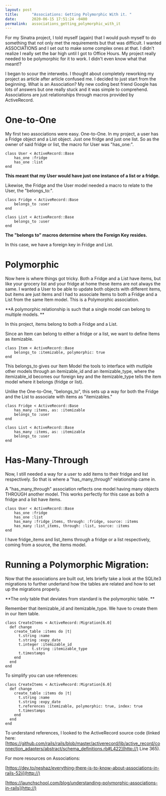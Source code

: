 ```yaml
---
layout: post
title:      "Associations: Getting Polymorphic With it. "
date:       2020-06-15 17:51:24 -0400
permalink:  associations_getting_polymorphic_with_it
---
```


For my Sinatra project, I told myself (again) that I would push myself to do something that not only met the requirements but that was difficult. I wanted ASSOCIATIONS and I set out to make some complex ones at that. I didn't realize I really set the bar high until I got to Office Hours. My project really needed to be polymorphic for it to work. I didn't even know what that meant!? 

I began to scour the interwebs. I thought about completely reworking my project as article after article confused me. I decided to just start from the beginning. What is an Association? My new coding best friend Google has lots of answers but one really stuck and it was simple to comprehend. Associations are just relationships through macros provided by ActiveRecord. 

# One-to-One

My first two associations were easy. One-to-One. In my project, a user has a Fridge object and a List object. Just one fridge and just one list. So as the owner of said fridge or list, the macro for User was "has_one:". 
```
class User < ActiveRecord::Base 
    has_one :fridge
    has_one :list
end 
```

**This meant that my User would have just one instance of a list or a fridge.**

Likewise, the Fridge and the User model needed a macro to relate to the User, the "belongs_to:".

```
class Fridge < ActiveRecord::Base
    belongs_to :user
end 
```
```
class List < ActiveRecord::Base
    belongs_to :user
end 
```

**The "belongs to" macros determine where the Foreign Key resides.**

In this case, we have a foreign key in Fridge and List. 

# Polymorphic

Now here is where things got tricky. Both a Fridge and a List have items, but like your grocery list and your fridge at home these items are not always the same. I wanted a User to be able to update both objects with different items, but items are just items and I had to associate Items to both a Fridge and a List from the same Item model. This is a Polymorphic association. 

**A polymorphic relationship is such that a single model can belong to multiple models. **

In this project, items belong to both a Fridge and a List. 

Since an Item can belong to either a fridge or a list, we want to define Items as itemizable. 
```
class Item < ActiveRecord::Base 
    belongs_to :itemizable, polymorphic: true
end
```

This belongs_to gives our Item Model the tools to interface with mutliple other models through an itemizable_id and an itemizable_type, where the itemizable_id becomes our foreign key and the itemizable_type tells the item model where it belongs (fridge or list). 

Unlike the One-to-One, "belongs_to", this sets up a way for both the Fridge and the List to associate with items as "itemizables." 
```
class Fridge < ActiveRecord::Base
    has_many :items, as: :itemizable 
    belongs_to :user
end 
```
```
class List < ActiveRecord::Base
    has_many :items, as: :itemizable
    belongs_to :user
end 
```

# Has-Many-Through
Now, I still needed a way for a user to add items to their fridge and list respectively. So that is where a "has_many_through" relationship came in.

A "has_many_through" association reflects one model having many objects THROUGH another model. This works perfectly for this case as both a fridge and a list have items. 

```
class User < ActiveRecord::Base 
    has_one :fridge
    has_one :list
    has_many :fridge_items, through: :fridge, source: :items
    has_many :list_items, through: :list, source: :items 
end 
```

I have fridge_items and list_items through a fridge or a list respectively, coming from a source, the items model.


# Running a Polymorphic Migration: 

Now that the associations are built out, lets briefly take a look at the SQLite3 migrations to further undertand how the tables are related and how to set up the migrations properly. 

**The only table that deviates from standard is the polymorphic table. **

Remember that itemizable_id and itemizable_type. We have to create them in our Item table. 

```
class CreateItems < ActiveRecord::Migration[6.0]
  def change
    create_table :items do |t|
      t.string :name 
      t.string :expy_date
      t.integer :itemizable_id
			t.string :itemizable_type
      t.timestamps 
    end
  end 
end

```

To simplify you can use references: 
```
class CreateItems < ActiveRecord::Migration[6.0]
  def change
    create_table :items do |t|
      t.string :name 
      t.string :expy_date
      t.references :itemizable, polymorphic: true, index: true 
      t.timestamps 
    end
  end 
end
```

To understand references, I looked to the ActiveRecord source code (linked here:[https://github.com/rails/rails/blob/master/activerecord/lib/active_record/connection_adapters/abstract/schema_definitions.rb#L422](http://) Line 365). 


For more resources on Associations: 

[https://dev.to/neshaz/everything-there-is-to-know-about-associations-in-rails-52ii](http://)


[https://launchschool.com/blog/understanding-polymorphic-associations-in-rails](http://)
